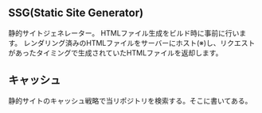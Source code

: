 ## SSG(Static Site Generator)

静的サイトジェネレーター。
HTMLファイル生成をビルド時に事前に行います。
レンダリング済みのHTMLファイルをサーバーにホスト(※)し、リクエストがあったタイミングで生成されていたHTMLファイルを返却します。

## キャッシュ

静的サイトのキャッシュ戦略で当リポジトリを検索する。そこに書いてある。
